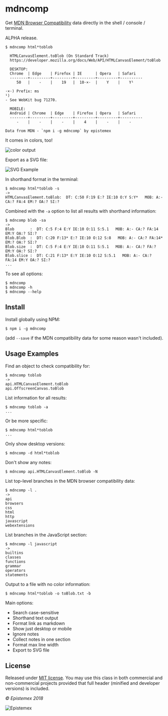 mdncomp
=======

Get [MDN Browser Compatibility](https://github.com/mdn/browser-compat-data) data directly in the shell / console / terminal.

ALPHA release.

```text
$ mdncomp html*toblob

  HTMLCanvasElement.toBlob (On Standard Track)
  https://developer.mozilla.org/docs/Web/API/HTMLCanvasElement/toBlob

  DESKTOP:
  Chrome  | Edge    | Firefox | IE      | Opera   | Safari
  --------+---------+---------+---------+---------+----------
     50   |    -    |    19   |  10·×·  |    Y    |    Y¹

·×·) Prefix: ms
¹)
- See WebKit bug 71270.

  MOBILE:
  Android | Chrome  | Edge    | Firefox | Opera   | Safari
  --------+---------+---------+---------+---------+----------
     -    |    -    |    -    |    4    |    -    |    -

Data from MDN - `npm i -g mdncomp` by epistemex
```

It comes in colors, too!

![color output](https://i.imgur.com/0jnxNSk.png)

Export as a SVG file:

![SVG Example](https://i.imgur.com/70VOqoG.png)

In shorthand format in the terminal:

```text
$ mdncomp html*toblob -s
->
HTMLCanvasElement.toBlob:  DT: C:50 F:19 E:? IE:10 O:Y S:Y*   MOB: A:- CA:? FA:4 EM:? OA:? SI:?
```

Combined with the `-a` option to list all results with shorthand information:
```text
$ mdncomp blob -sa
->
Blob       :  DT: C:5 F:4 E:Y IE:10 O:11 S:5.1   MOB: A:- CA:? FA:14 EM:Y OA:? SI:?
Blob.Blob  :  DT: C:20 F:13* E:? IE:10 O:12 S:8   MOB: A:- CA:? FA:14* EM:? OA:? SI:?
Blob.size  :  DT: C:5 F:4 E:Y IE:10 O:11 S:5.1   MOB: A:- CA:? FA:? EM:Y OA:? SI:?
Blob.slice :  DT: C:21 F:13* E:Y IE:10 O:12 S:5.1   MOB: A:- CA:? FA:14 EM:Y OA:? SI:?
...
```

To see all options:

    $ mdncomp
    $ mdncomp -h
    $ mdncomp --help

Install
-------
Install globally using NPM:

    $ npm i -g mdncomp

(add `--save` if the MDN compatibility data for some reason wasn't included).


Usage Examples
--------------
Find an object to check compatibility for:
```text
$ mdncomp toblob
->
api.HTMLCanvasElement.toBlob
api.OffscreenCanvas.toBlob
```

List information for all results:
```text
$ mdncomp toblob -a
...
```

Or be more specific:
```text
$ mdncomp html*toblob
...
```

Only show desktop versions:

    $ mdncomp -d html*toblob

Don't show any notes:

    $ mdncomp api.HTMLCanvasElement.toBlob -N

List top-level branches in the MDN browser compatibility data:
```text
$ mdncomp -l .
->
api
browsers
css
html
http
javascript
webextensions
```

List branches in the JavaScript section:
```text
$ mdncomp -l javascript
->
builtins
classes
functions
grammar
operators
statements
```

Output to a file with no color information:

    $ mdncomp html*toblob -o toBlob.txt -b

Main options:
- Search case-sensitive
- Shorthand text output
- Format link as markdown
- Show just desktop or mobile
- Ignore notes
- Collect notes in one section
- Format max line width
- Export to SVG file


License
-------
Released under [MIT license](http://choosealicense.com/licenses/mit/). You may use this class in both commercial and non-commercial projects provided that full header (minified and developer versions) is included.

*&copy; Epistemex 2018*

![Epistemex](https://i.imgur.com/GP6Q3v8.png)
